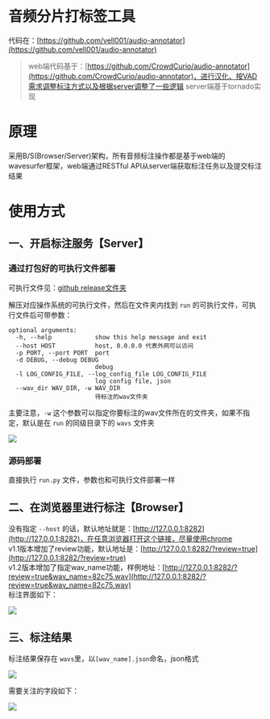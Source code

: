 # 音频分片打标签工具

代码在：[https://github.com/vell001/audio-annotator](https://github.com/vell001/audio-annotator)

> web端代码基于：[https://github.com/CrowdCurio/audio-annotator](https://github.com/CrowdCurio/audio-annotator)，进行汉化、按VAD需求调整标注方式以及根据server调整了一些逻辑
> server端基于tornado实现

# 原理

采用B/S(Browser/Server)架构，所有音频标注操作都是基于web端的wavesurfer框架，web端通过RESTful API从server端获取标注任务以及提交标注结果

# 使用方式

## 一、开启标注服务【Server】

### 通过打包好的可执行文件部署

可执行文件见：[github release文件夹](https://github.com/vell001/audio-annotator/releases)

解压对应操作系统的可执行文件，然后在文件夹内找到 `run` 的可执行文件，可执行文件后可带参数：

```
optional arguments:
  -h, --help            show this help message and exit
  --host HOST           host, 0.0.0.0 代表外网可以访问
  -p PORT, --port PORT  port
  -d DEBUG, --debug DEBUG
                        debug
  -l LOG_CONFIG_FILE, --log_config_file LOG_CONFIG_FILE
                        log config file, json
  --wav_dir WAV_DIR, -w WAV_DIR
                        待标注的wav文件夹
```

主要注意，`-w` 这个参数可以指定你要标注的wav文件所在的文件夹，如果不指定，默认是在 `run` 的同级目录下的 `wavs` 文件夹

![](https://ask.qcloudimg.com/draft/1420883/dynuke9yy5.png)

### 源码部署

直接执行 `run.py` 文件，参数也和可执行文件部署一样

## 二、在浏览器里进行标注【Browser】

没有指定 `--host` 的话，默认地址就是：[http://127.0.0.1:8282](http://127.0.0.1:8282)，在任意浏览器打开这个链接，尽量使用chrome  
v1.1版本增加了review功能，默认地址是：[http://127.0.0.1:8282/?review=true](http://127.0.0.1:8282/?review=true)  
v1.2版本增加了指定wav_name功能，样例地址：[http://127.0.0.1:8282/?review=true&wav_name=82c75.wav](http://127.0.0.1:8282/?review=true&wav_name=82c75.wav)  
标注界面如下：

![](https://ask.qcloudimg.com/draft/1420883/nh7nnrmkly.png)

## 三、标注结果

标注结果保存在 `wavs`里，以`[wav_name].json`命名，json格式

![](https://ask.qcloudimg.com/draft/1420883/lwrd861ue2.png)

需要关注的字段如下：

![](https://ask.qcloudimg.com/draft/1420883/xk2s6nih6l.png)